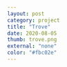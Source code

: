 ```yaml
---
layout: post
category: project
title: "Trove"
date: 2020-08-05
thumb: trove.png
external: "none"
color: "#fbc02e"
---
```

